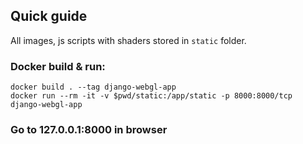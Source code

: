 ## Quick guide
All images, js scripts with shaders stored in `static` folder.

### Docker build & run:
```console
docker build . --tag django-webgl-app
docker run --rm -it -v $pwd/static:/app/static -p 8000:8000/tcp django-webgl-app
```

### Go to 127.0.0.1:8000 in browser